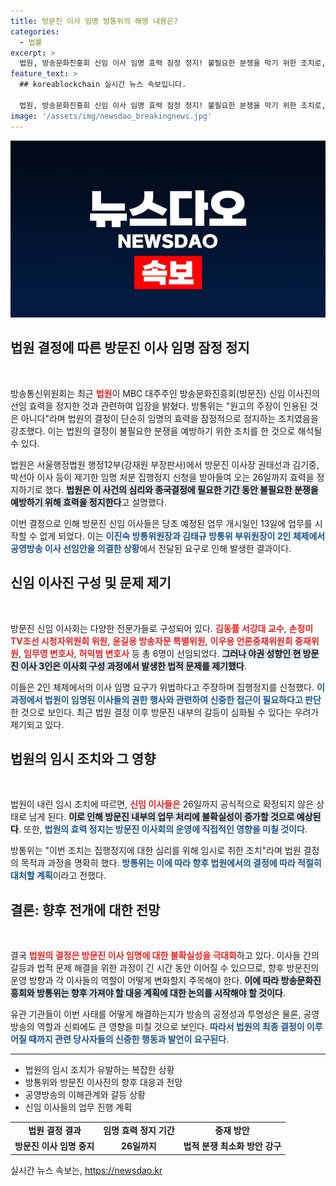 ```yaml
---
title: 방문진 이사 임명 방통위의 해명 내용은?
categories:
  - 법률
excerpt: >
  법원, 방송문화진흥회 신임 이사 임명 효력 잠정 정지! 불필요한 분쟁을 막기 위한 조치로, 이사들은 오는 26일까지 업무를 시작할 수 없다. 이로 인해 방송계에 긴장이 고조되고 있다! 클릭하여 이 소식의 전말을 확인해보세요!
feature_text: >
  ## koreablockchain 실시간 뉴스 속보입니다.

  법원, 방송문화진흥회 신임 이사 임명 효력 잠정 정지! 불필요한 분쟁을 막기 위한 조치로, 이사들은 오는 26일까지 업무를 시작할 수 없다. 이로 인해 방송계에 긴장이 고조되고 있다! 클릭하여 이 소식의 전말을 확인해보세요!
image: '/assets/img/newsdao_breakingnews.jpg'
---
```


<p><img src="/assets/img/newsdao_breakingnews.jpg" alt="koreablockchain 속보" /></p>

<h2 data-ke-size="size26">법원 결정에 따른 방문진 이사 임명 잠정 정지</h2>

<p data-ke-size="size16">&nbsp;</p>

<p>방송통신위원회는 최근 <b><span style="color: #ee2323;">법원</span></b>이 MBC 대주주인 방송문화진흥회(방문진) 신임 이사진의 선임 효력을 정지한 것과 관련하여 입장을 밝혔다. 방통위는 "원고의 주장이 인용된 것은 아니다"라며 법원의 결정이 단순히 임명의 효력을 잠정적으로 정지하는 조치였음을 강조했다. 이는 법원의 결정이 불필요한 분쟁을 예방하기 위한 조치를 한 것으로 해석될 수 있다.</p>

<p>법원은 서울행정법원 행정12부(강재원 부장판사)에서 방문진 이사장 권태선과 김기중, 박선아 이사 등이 제기한 임명 처분 집행정지 신청을 받아들여 오는 26일까지 효력을 정지하기로 했다. <b><span style="background-color: #21538527;">법원은 이 사건의 심리와 종국결정에 필요한 기간 동안 불필요한 분쟁을 예방하기 위해 효력을 정지한다</span></b>고 설명했다. </p>

<p>이번 결정으로 인해 방문진 신임 이사들은 당초 예정된 업무 개시일인 13일에 업무를 시작할 수 없게 되었다. 이는 <b><span style="color: #1a5490;">이진숙 방통위원장과 김태규 방통위 부위원장이 2인 체제에서 공영방송 이사 선임안을 의결한 상황</span></b>에서 전달된 요구로 인해 발생한 결과이다. </p>

<h2 data-ke-size="size26">신임 이사진 구성 및 문제 제기</h2>

<p data-ke-size="size16">&nbsp;</p>

<p>방문진 신임 이사회는 다양한 전문가들로 구성되어 있다. <b><span style="color: #ee2323;">김동률 서강대 교수</span></b>, <b><span style="color: #ee2323;">손정미 TV조선 시청자위원회 위원</span></b>, <b><span style="color: #ee2323;">윤길용 방송자문 특별위원</span></b>, <b><span style="color: #ee2323;">이우용 언론중재위원회 중재위원</span></b>, <b><span style="color: #ee2323;">임무영 변호사</span></b>, <b><span style="color: #ee2323;">허익범 변호사</span></b> 등 총 6명이 선임되었다. <b><span style="background-color: #21538527;">그러나 야권 성향인 현 방문진 이사 3인은 이사회 구성 과정에서 발생한 법적 문제를 제기했다</span></b>.</p>

<p>이들은 2인 체제에서의 이사 임명 요구가 위법하다고 주장하며 집행정지를 신청했다. <b><span style="color: #1a5490;">이 과정에서 법원이 임명된 이사들의 권한 행사와 관련하여 신중한 접근이 필요하다고 판단</span></b>한 것으로 보인다. 최근 법원 결정 이후 방문진 내부의 갈등이 심화될 수 있다는 우려가 제기되고 있다.</p>

<h2 data-ke-size="size26">법원의 임시 조치와 그 영향</h2>

<p data-ke-size="size16">&nbsp;</p>

<p>법원이 내린 임시 조치에 따르면, <b><span style="color: #ee2323;">신임 이사들은</span></b> 26일까지 공식적으로 확정되지 않은 상태로 남게 된다. <b><span style="background-color: #21538527;">이로 인해 방문진 내부의 업무 처리에 불확실성이 증가할 것으로 예상된다</span></b>. 또한, <b><span style="color: #1a5490;">법원의 효력 정지는 방문진 이사회의 운영에 직접적인 영향을 미칠 것이다</span></b>.</p>

<p>방통위는 "이번 조치는 집행정지에 대한 심리를 위해 임시로 취한 조치"라며 법원 결정의 목적과 과정을 명확히 했다. <b><span style="color: #1a5490;">방통위는 이에 따라 향후 법원에서의 결정에 따라 적절히 대처할 계획</span></b>이라고 전했다.</p>

<h2 data-ke-size="size26">결론: 향후 전개에 대한 전망</h2>

<p data-ke-size="size16">&nbsp;</p>

<p>결국 <b><span style="color: #ee2323;">법원의 결정은 방문진 이사 임명에 대한 불확실성을 극대화</span></b>하고 있다. 이사들 간의 갈등과 법적 문제 해결을 위한 과정이 긴 시간 동안 이어질 수 있으므로, 향후 방문진의 운영 방향과 각 이사들의 역할이 어떻게 변화할지 주목해야 한다. <b><span style="background-color: #21538527;">이에 따라 방송문화진흥회와 방통위는 향후 가져야 할 대응 계획에 대한 논의를 시작해야 할 것이다</span></b>.</p>

<p>유관 기관들이 이번 사태를 어떻게 해결하는지가 방송의 공정성과 투명성은 물론, 공영방송의 역할과 신뢰에도 큰 영향을 미칠 것으로 보인다. <b><span style="color: #1a5490;">따라서 법원의 최종 결정이 이루어질 때까지 관련 당사자들의 신중한 행동과 발언이 요구된다</span></b>. </p>

<hr>

<ul>
<li>법원의 임시 조치가 유발하는 복잡한 상황</li>
<li>방통위와 방문진 이사진의 향후 대응과 전망</li>
<li>공영방송의 이해관계와 갈등 상황</li>
<li>신임 이사들의 업무 진행 계획</li>
</ul>

<table style="width: 100%;">
<tr>
<td style="text-align: center; height: 17px;"><b>법원 결정 결과</b></td>
<td style="text-align: center; height: 17px;"><b>임명 효력 정지 기간</b></td>
<td style="text-align: center; height: 17px;"><b>중재 방안</b></td>
</tr>
<tr>
<td style="text-align: center; height: 17px;"><b>방문진 이사 임명 중지</b></td>
<td style="text-align: center; height: 17px;"><b>26일까지</b></td>
<td style="text-align: center; height: 17px;"><b>법적 분쟁 최소화 방안 강구</b></td>
</tr>
</table>
실시간 뉴스 속보는, <a href="https://newsdao.kr" rel="dofollow">https://newsdao.kr</a>


